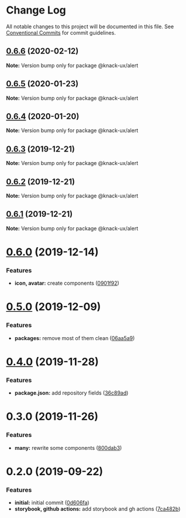 # Change Log

All notable changes to this project will be documented in this file.
See [Conventional Commits](https://conventionalcommits.org) for commit guidelines.

## [0.6.6](https://github.com/knack-ux/knack-ux/compare/@knack-ux/alert@0.6.5...@knack-ux/alert@0.6.6) (2020-02-12)

**Note:** Version bump only for package @knack-ux/alert





## [0.6.5](https://github.com/knack-ux/knack-ux/compare/@knack-ux/alert@0.6.4...@knack-ux/alert@0.6.5) (2020-01-23)

**Note:** Version bump only for package @knack-ux/alert





## [0.6.4](https://github.com/knack-ux/knack-ux/compare/@knack-ux/alert@0.6.3...@knack-ux/alert@0.6.4) (2020-01-20)

**Note:** Version bump only for package @knack-ux/alert





## [0.6.3](https://github.com/knack-ux/knack-ux/compare/@knack-ux/alert@0.6.2...@knack-ux/alert@0.6.3) (2019-12-21)

**Note:** Version bump only for package @knack-ux/alert





## [0.6.2](https://github.com/knack-ux/knack-ux/compare/@knack-ux/alert@0.6.1...@knack-ux/alert@0.6.2) (2019-12-21)

**Note:** Version bump only for package @knack-ux/alert





## [0.6.1](https://github.com/knack-ux/knack-ux/compare/@knack-ux/alert@0.6.0...@knack-ux/alert@0.6.1) (2019-12-21)

**Note:** Version bump only for package @knack-ux/alert





# [0.6.0](https://github.com/knack-ux/knack-ux/compare/@knack-ux/alert@0.5.0...@knack-ux/alert@0.6.0) (2019-12-14)


### Features

* **icon, avatar:** create components ([0901f92](https://github.com/knack-ux/knack-ux/commit/0901f92))





# [0.5.0](https://github.com/knack-ux/knack-ux/compare/@knack-ux/alert@0.4.0...@knack-ux/alert@0.5.0) (2019-12-09)


### Features

* **packages:** remove most of them clean ([06aa5a9](https://github.com/knack-ux/knack-ux/commit/06aa5a9))





# [0.4.0](https://github.com/knack-ux/knack-ux/compare/@knack-ux/alert@0.3.0...@knack-ux/alert@0.4.0) (2019-11-28)


### Features

* **package.json:** add repository fields ([36c89ad](https://github.com/knack-ux/knack-ux/commit/36c89ad))





# 0.3.0 (2019-11-26)


### Features

* **many:** rewrite some components ([800dab3](https://github.com/chrispcode/knack/commit/800dab3))





# 0.2.0 (2019-09-22)


### Features

* **initial:** initial commit ([0d606fa](https://github.com/chrispcode/knack/commit/0d606fa))
* **storybook, github actions:** add storybook and gh actions ([7ca482b](https://github.com/chrispcode/knack/commit/7ca482b))
